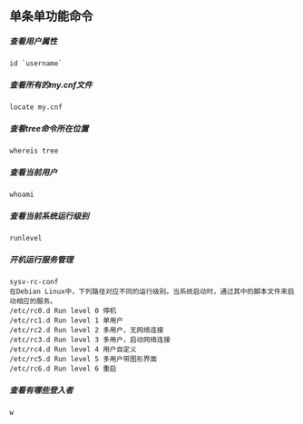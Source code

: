 ## 单条单功能命令

##### 查看用户属性
	id `username`
	
##### 查看所有的my.cnf文件
	locate my.cnf

##### 查看tree命令所在位置
	whereis tree

##### 查看当前用户
	whoami

##### 查看当前系统运行级别
	runlevel

##### 开机运行服务管理
	sysv-rc-conf
	在Debian Linux中，下列路径对应不同的运行级别。当系统启动时，通过其中的脚本文件来启动相应的服务。 
	/etc/rc0.d Run level 0 停机
	/etc/rc1.d Run level 1 单用户
	/etc/rc2.d Run level 2 多用户，无网络连接
	/etc/rc3.d Run level 3 多用户，启动网络连接
	/etc/rc4.d Run level 4 用户自定义
	/etc/rc5.d Run level 5 多用户带图形界面
	/etc/rc6.d Run level 6 重启

##### 查看有哪些登入者
	w



